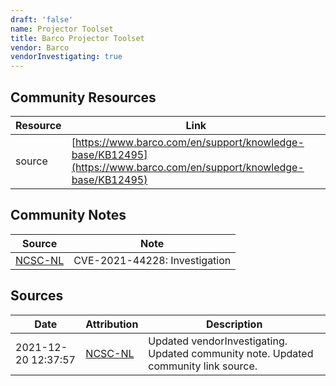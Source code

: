 ```yaml
---
draft: 'false'
name: Projector Toolset
title: Barco Projector Toolset
vendor: Barco
vendorInvestigating: true
---
```



## Community Resources
| Resource | Link |
| --- | --- |
| source | [https://www.barco.com/en/support/knowledge-base/KB12495](https://www.barco.com/en/support/knowledge-base/KB12495) |

## Community Notes
| Source | Note |
| --- | --- |
| [NCSC-NL](https://github.com/NCSC-NL/log4shell/blob/main/software/README.md) | CVE-2021-44228: Investigation </ul> |

## Sources
| Date | Attribution | Description |
| --- | --- | --- |
| 2021-12-20 12:37:57 | [NCSC-NL](https://github.com/NCSC-NL/log4shell/blob/main/software/README.md) | Updated vendorInvestigating. Updated community note. Updated community link source.  |
